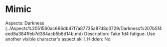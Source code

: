 # Mimic

Aspects: Darkness (../Aspects%2051560ac666db47f7a87735a87d8c0729/Darkness%207b5f4eed8a384ffeb7d384acb5b8d14b.md)
Description: Take 1d4 fatigue. Use another visible character's aspect skill.
Hidden: No